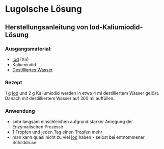 # Lugolsche Lösung
## Herstellungsanleitung von Iod-Kaliumiodid-Lösung
### Ausgangsmaterial:
- [Iod](../Stoffe/Datenbank_Elemente_Des_Periodensystems/Iod.md) (Xn)
- Kaliumiodid
- [Destilliertes Wasser](Destilliertes%20Wasser.md).

### Rezept
 1 g [Iod](../Stoffe/Datenbank_Elemente_Des_Periodensystems/Iod.md) und 2 g Kaliumiodid werden in etwa 4 ml destilliertem Wasser gelöst. Danach mit destiilliertem Wasser auf 300 ml auffüllen.

### Anwendung
- sehr langsam einschleichen aufgrund starker Anregung der Enzymatischen Prozesse
- 1 Tropfen und jeden Tag einen Tropfen mehr
- man kann quasi nicht zu viel [Iod](../Stoffe/Datenbank_Elemente_Des_Periodensystems/Iod.md) haben - selbst bei entnommener Schilddrüse